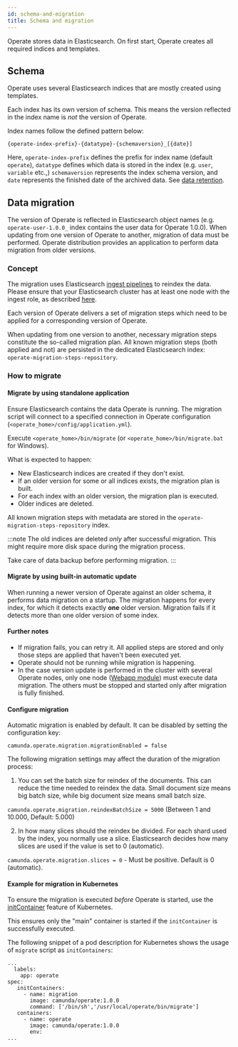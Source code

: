 ```yaml
---
id: schema-and-migration
title: Schema and migration
---
```


Operate stores data in Elasticsearch. On first start, Operate creates all required indices and templates.

## Schema

Operate uses several Elasticsearch indices that are mostly created using templates.

Each index has its own version of schema. This means the version reflected in the index name is _not_ the version of Operate.

Index names follow the defined pattern below:

```
{operate-index-prefix}-{datatype}-{schemaversion}_[{date}]

```

Here, `operate-index-prefix` defines the prefix for index name (default `operate`), `datatype` defines which data is stored in the index (e.g. `user`, `variable` etc.,) `schemaversion` represents the index schema version, and `date` represents the finished date of the archived data. See [data retention](data-retention.md).

## Data migration

The version of Operate is reflected in Elasticsearch object names (e.g. `operate-user-1.0.0_` index contains the user data for Operate 1.0.0). When updating from one version of Operate to another, migration of data must be performed. Operate distribution provides an application to perform data migration from older versions.

### Concept

The migration uses Elasticsearch [ingest pipelines](https://www.elastic.co/guide/en/elasticsearch/reference/7.16/ingest.html) to reindex the data.
Please ensure that your Elasticsearch cluster has at least one node with the ingest role, as described [here](https://www.elastic.co/guide/en/elasticsearch/reference/7.16/ingest.html#ingest-prerequisites).

Each version of Operate delivers a set of migration steps which need to be applied for a corresponding version of Operate.

When updating from one version to another, necessary migration steps constitute the so-called migration plan.
All known migration steps (both applied and not) are persisted in the dedicated Elasticsearch index: `operate-migration-steps-repository`.

### How to migrate

#### Migrate by using standalone application

Ensure Elasticsearch contains the data Operate is running. The migration script will connect to a specified connection in Operate configuration (`<operate_home>/config/application.yml`).

Execute `<operate_home>/bin/migrate` (or `<operate_home>/bin/migrate.bat` for Windows).

What is expected to happen:

- New Elasticsearch indices are created if they don't exist.
- If an older version for some or all indices exists, the migration plan is built.
- For each index with an older version, the migration plan is executed.
- Older indices are deleted.

All known migration steps with metadata are stored in the `operate-migration-steps-repository` index.

:::note
The old indices are deleted _only_ after successful migration. This might require more disk space during the migration process.

Take care of data backup before performing migration.
:::

#### Migrate by using built-in automatic update

When running a newer version of Operate against an older schema, it performs data migration on a startup.
The migration happens for every index, for which it detects exactly **one** older version. Migration fails if it detects more than one older version of some index.

#### Further notes

- If migration fails, you can retry it. All applied steps are stored and only those steps are applied that haven't been executed yet.
- Operate should not be running while migration is happening.
- In the case version update is performed in the cluster with several Operate nodes, only one node ([Webapp module](/self-managed/components/orchestration-cluster/core-settings/migration/importer.md)) must execute data migration. The others must be stopped and started only after migration is fully finished.

#### Configure migration

Automatic migration is enabled by default. It can be disabled by setting the configuration key:

`camunda.operate.migration.migrationEnabled = false`

The following migration settings may affect the duration of the migration process:

1. You can set the batch size for reindex of the documents. This can reduce the time needed to reindex the data.
   Small document size means big batch size, while big document size means small batch size.

`camunda.operate.migration.reindexBatchSize = 5000` (Between 1 and 10.000, Default: 5.000)

2. In how many slices should the reindex be divided. For each shard used by the index, you normally use a slice.
   Elasticsearch decides how many slices are used if the value is set to 0 (automatic).

`camunda.operate.migration.slices = 0` - Must be positive. Default is 0 (automatic).

#### Example for migration in Kubernetes

To ensure the migration is executed _before_ Operate is started, use
the [initContainer](https://kubernetes.io/docs/concepts/workloads/pods/init-containers/) feature of Kubernetes.

This ensures only the "main" container is started if the `initContainer` is successfully executed.

The following snippet of a pod description for Kubernetes shows the usage of `migrate` script as `initContainers`:

```
...
  labels:
    app: operate
spec:
   initContainers:
     - name: migration
       image: camunda/operate:1.0.0
       command: ['/bin/sh','/usr/local/operate/bin/migrate']
   containers:
     - name: operate
       image: camunda/operate:1.0.0
       env:
...
```
